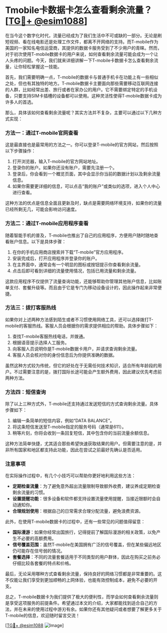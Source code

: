# Tmobile卡数据卡怎么查看剩余流量？[[TG💪+ @esim1088](https://t.me/s/esim1088)]

在当今这个数字化时代，流量已经成为了我们生活中不可或缺的一部分。无论是刷短视频、看在线电影还是处理工作文件，都离不开网络的支持。而T-mobile作为美国的一家知名电信运营商，其提供的数据卡服务受到了不少用户的青睐。然而，对于初次使用T-mobile数据卡的用户来说，如何查看剩余流量可能会成为一个让人头疼的问题。今天，我们就来详细讲解一下T-mobile卡数据卡怎么查看剩余流量，让你轻松掌握这一技能。

首先，我们需要明确一点，T-mobile的数据卡与普通手机卡在功能上有一些相似之处，但也有其独特的地方。T-mobile数据卡主要面向那些需要移动互联网连接的人群，比如经常出差、旅行或者在家办公的用户。它不需要绑定特定的手机设备，只要支持SIM卡插槽的设备都可以使用。这种灵活性使得T-mobile数据卡成为许多人的首选。

那么，具体该如何查看剩余流量呢？其实方法并不复杂，主要可以通过以下几种方式实现：

### 方法一：通过T-mobile官网查看

这是最直接也是最常用的方法之一。你可以登录T-mobile的官方网站，然后按照以下步骤操作：

1. 打开浏览器，输入T-mobile的官方网站地址。
2. 登录你的账户。如果你还没有账户，需要先注册一个。
3. 登录后，你会看到一个概览页面，其中会显示你当前的数据计划以及剩余流量信息。
4. 如果你需要更详细的信息，可以点击“我的账户”或类似的选项，进入个人中心进行查看。

这种方法的优点是信息全面且更新及时，缺点是需要网络环境支持，如果你的流量已经所剩无几，可能会影响访问速度。

### 方法二：通过T-mobile应用程序查看

随着智能手机的普及，T-mobile也推出了自己的应用程序，方便用户随时随地查看账户信息。以下是具体步骤：

1. 在你的手机应用商店搜索并下载“T-mobile”官方应用程序。
2. 安装完成后，打开应用程序并登录你的账户。
3. 在主界面中，通常会有一个明显的图标或按钮提示你查看剩余流量。
4. 点击后即可看到详细的流量使用情况，包括已用流量和剩余流量。

这款应用程序不仅提供了流量查询功能，还能够帮助你管理其他账户信息，比如账单支付、套餐升级等。而且由于它是专门为移动设备设计的，因此操作起来非常便捷。

### 方法三：拨打客服热线

如果你对上述两种方法感到陌生或者不习惯使用网络工具，还可以选择拨打T-mobile的客服热线。客服人员会根据你的需求提供相应的帮助。具体步骤如下：

1. 查找T-mobile客服热线电话，并拨通。
2. 根据语音提示选择人工服务。
3. 向客服人员说明你是T-mobile数据卡用户，并请求查询剩余流量。
4. 客服人员会核对你的身份信息后为你提供准确的数据。

虽然这种方式较为传统，但它的好处在于无需任何技术知识，适合所有年龄段的用户。不过需要注意的是，拨打国际长途可能会产生额外费用，因此建议优先考虑前两种方法。

### 方法四：短信查询

除了以上三种方式外，T-mobile还支持通过发送短信的方式查询剩余流量。具体步骤如下：

1. 编辑一条简单的短信内容，例如“DATA BALANCE”。
2. 将这条短信发送至T-mobile指定的服务号码（通常是611）。
3. 稍等片刻，你将会收到一条回复短信，其中包含你的当前流量余额信息。

这种方法简单快捷，尤其适合那些希望快速获取结果的用户。但需要注意的是，并非所有国家和地区都支持此功能，因此在尝试之前最好先确认是否适用。

### 注意事项

在实际操作过程中，有几个小技巧可以帮助你更好地利用这些方法：

- **定期检查流量**：为了避免意外超出流量限制导致额外收费，建议养成定期检查剩余流量的习惯。
- **设置提醒功能**：很多设备和软件都支持设置流量使用提醒，当接近限额时会自动通知你。
- **合理规划使用**：根据自己的日常需求合理分配流量，避免浪费资源。

此外，在使用T-mobile数据卡的过程中，还有一些常见的问题值得留意：

- **国际漫游**：如果你经常出国旅行，记得提前了解国际漫游的相关政策，以免产生不必要的高额费用。
- **信号覆盖范围**：虽然T-mobile在美国拥有广泛的信号覆盖，但在某些偏远地区仍可能存在信号弱的情况。
- **套餐选择**：不同的流量套餐适用于不同类型的用户群体，因此在购买之前务必仔细比较各套餐的特点和价格。

最后，无论采用哪种方式查看剩余流量，保持良好的网络习惯都是非常重要的。这不仅能让我们享受到更加顺畅的上网体验，也能有效控制成本，避免不必要的开支。

总之，T-mobile数据卡为我们提供了极大的便利性，而学会如何查看剩余流量则是享受这项服务的前提条件。希望通过本文的介绍，大家都能找到适合自己的方法，并在未来的使用过程中游刃有余。如果你还有其他疑问或者想要了解更多关于T-mobile的信息，欢迎随时留言交流！

[[TG💪+ @esim1088](https://t.me/s/esim1088) ![Image](https://i.postimg.cc/4NQfJmqS/Snipaste-2025-05-13-00-14-12.png)]